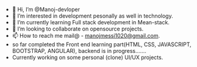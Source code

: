 - 👋 Hi, I’m @Manoj-devloper
- 👀 I’m interested in development pesonally as well in technology.
- 🌱 I’m currently learning Full stack development in Mean-stack.
- 💞️ I’m looking to collaborate on opensource projects.
- 📫 How to reach me mail@ - manojmessi1020@gmail.com.
- so far completed the Front end learning part(HTML, CSS, JAVASCRIPT, BOOTSTRAP, ANGULAR), backend is in progress.......
- Currently working on some personal (clone) UI/UX projects.

<!---
Manoj-devloper/Manoj-devloper is a ✨ special ✨ repository because its `README.md` (this file) appears on your GitHub profile.
You can click the Preview link to take a look at your changes.
--->

